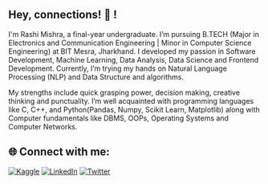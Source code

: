 ## Hey, connections! 👋 !

I'm Rashi Mishra, a final-year undergraduate. I’m pursuing  B.TECH (Major in Electronics and Communication Engineering | Minor in Computer Science Engineering) at BIT Mesra, Jharkhand. 
I developed my passion in Software Development, Machine Learning, Data Analysis, Data Science and Frontend Development. Currently, I’m trying my hands on Natural Language Processing (NLP) and Data Structure and algorithms.

My strengths include quick grasping power, decision making, creative thinking and punctuality. 
I’m well acquainted with programming languages like C, C++, and Python(Pandas, Numpy, Scikit Learn, Matplotlib) along with Computer fundamentals like DBMS, OOPs, Operating Systems and Computer Networks. 


## 🌐 Connect with me:
[![Kaggle](https://img.shields.io/badge/Kaggle-%230077B5.svg?logo=kaggle&logoColor=white)](https://www.kaggle.com/rashimishra) 
[![LinkedIn](https://img.shields.io/badge/LinkedIn-%230077B5.svg?logo=linkedin&logoColor=white)](http://www.linkedin.com/in/rashimishra2505) 
[![Twitter](https://img.shields.io/badge/Twitter-%230077B5.svg?logo=Twitter&logoColor=white)](https://twitter.com/rashi2505) 

